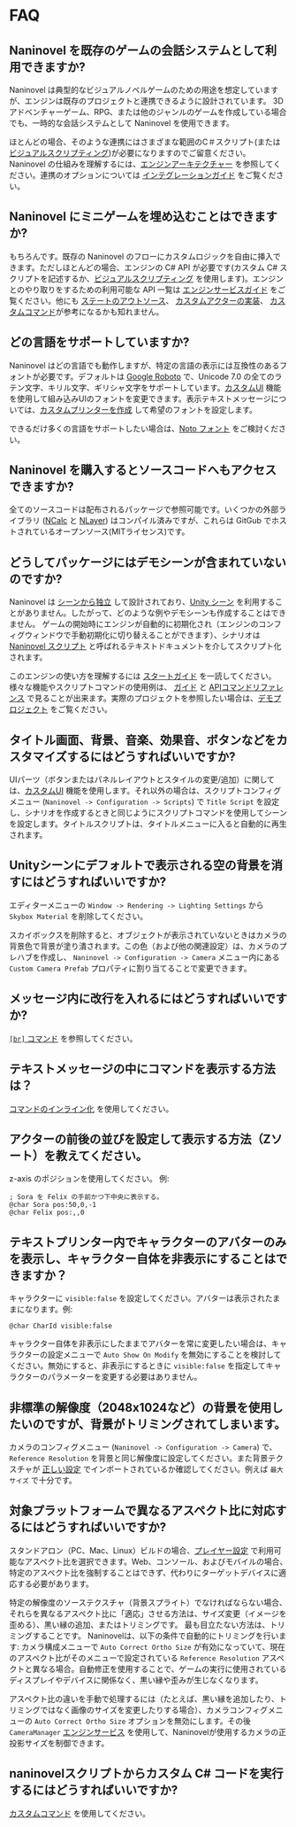 ﻿# FAQ

## Naninovel を既存のゲームの会話システムとして利用できますか?

Naninovel は典型的なビジュアルノベルゲームのための用途を想定していますが、エンジンは既存のプロジェクトと連携できるように設計されています。 3Dアドベンチャーゲーム、RPG、または他のジャンルのゲームを作成している場合でも、一時的な会話システムとして Naninovel を使用できます。

ほとんどの場合、そのような連携にはさまざまな範囲のC＃スクリプト(または [ビジュアルスクリプティング](/ja/guide/visual-scripting))が必要になりますのでご留意ください。 Naninovel の仕組みを理解するには、[エンジンアーキテクチャー](/ja/guide/engine-architecture) を参照してください。連携のオプションについては [インテグレーションガイド](/ja/guide/integration-options) をご覧ください。

## Naninovel にミニゲームを埋め込むことはできますか?

もちろんです。既存の Naninovel のフローにカスタムロジックを自由に挿入できます。ただしほとんどの場合、エンジンの C# API が必要です(カスタム C# スクリプトを記述するか、[ビジュアルスクリプティング](/ja/guide/visual-scripting) を使用します)。エンジンとのやり取りをするための利用可能な API 一覧は [エンジンサービスガイド](/ja/guide/engine-services) をご覧ください。他にも [ステートのアウトソース](/ja/guide/state-management#カスタムステート)、 [カスタムアクターの実装](/ja/guide/custom-actor-implementations)、 [カスタムコマンド](/ja/guide/custom-commands)が参考になるかも知れません。

## どの言語をサポートしていますか?

Naninovel はどの言語でも動作しますが、特定の言語の表示には互換性のあるフォントが必要です。デフォルトは [Google Roboto](https://fonts.google.com/specimen/Roboto) で、Unicode 7.0 の全てのラテン文字、キリル文字、ギリシャ文字をサポートしています。[カスタムUI](/ja/guide/user-interface#カスタムUI) 機能を使用して組み込みUIのフォントを変更できます。表示テキストメッセージについては、[カスタムプリンターを作成](/ja/guide/text-printers#カスタムプリンターの追加) して希望のフォントを設定します。

できるだけ多くの言語をサポートしたい場合は、[Noto フォント](https://www.google.com/get/noto/) をご検討ください。

## Naninovel を購入するとソースコードへもアクセスできますか?

全てのソースコードは配布されるパッケージで参照可能です。いくつかの外部ライブラリ ([NCalc](https://github.com/ncalc/ncalc) と [NLayer](https://github.com/naudio/NLayer)) はコンパイル済みですが、これらは GitGub でホストされているオープンソース(MITライセンス)です。

## どうしてパッケージにはデモシーンが含まれていないのですか?

Naninovel は [シーンから独立](/ja/guide/engine-architecture#シーンから独立) して設計されており、[Unity シーン](https://docs.unity3d.com/Manual/CreatingScenes.html) を利用することがありません。したがって、どのような例やデモシーンも作成することはできません。 ゲームの開始時にエンジンが自動的に初期化され（エンジンのコンフィグウィンドウで手動初期化に切り替えることができます）、シナリオは [Naninovel スクリプト](/ja/guide/naninovel-scripts) と呼ばれるテキストドキュメントを介してスクリプト化されます。

このエンジンの使い方を理解するには [スタートガイド](/ja/guide/getting-started)  を一読してください。様々な機能やスクリプトコマンドの使用例は、 [ガイド](/ja/guide/index) と [APIコマンドリファレンス](/ja/api/index) で見ることが出来ます。実際のプロジェクトを参照したい場合は、[デモプロジェクト](/ja/guide/getting-started.html#デモプロジェクト) をご覧ください。

## タイトル画面、背景、音楽、効果音、ボタンなどをカスタマイズするにはどうすればいいですか?

UIパーツ（ボタンまたはパネルレイアウトとスタイルの変更/追加）に関しては、[カスタムUI](/ja/guide/user-interface#カスタムUI) 機能を使用します。それ以外の場合は、スクリプトコンフィグメニュー (`Naninovel -> Configuration -> Scripts`) で  `Title Script` を設定し、シナリオを作成するときと同じようにスクリプトコマンドを使用してシーンを設定します。タイトルスクリプトは、タイトルメニューに入ると自動的に再生されます。

## Unityシーンにデフォルトで表示される空の背景を消すにはどうすればいいですか?

エディターメニューの `Window -> Rendering -> Lighting Settings` から `Skybox Material` を削除してください。

スカイボックスを削除すると、オブジェクトが表示されていないときはカメラの背景色で背景が塗り潰されます。この色（および他の関連設定）は、カメラのプレハブを作成し、 `Naninovel -> Configuration -> Camera` メニュー内にある `Custom Camera Prefab` プロパティに割り当てることで変更できます。

## メッセージ内に改行を入れるにはどうすればいいですか?

[`[br]` コマンド](/ja/api/#br) を参照してください。

## テキストメッセージの中にコマンドを表示する方法は？

[コマンドのインライン化](/ja/guide/naninovel-scripts#コマンドのインライン化) を使用してください。

## アクターの前後の並びを設定して表示する方法（Zソート）を教えてください。

z-axis のポジションを使用してください。 例:

```nani
; Sora を Felix の手前かつ下中央に表示する。
@char Sora pos:50,0,-1
@char Felix pos:,,0
```

## テキストプリンター内でキャラクターのアバターのみを表示し、キャラクター自体を非表示にすることはできますか？

キャラクターに `visible:false` を設定してください。アバターは表示されたままになります。例:

```nani
@char CharId visible:false
```

キャラクター自体を非表示にしたままでアバターを常に変更したい場合は、キャラクターの設定メニューで `Auto Show On Modify` を無効にすることを検討してください。無効にすると、非表示にするときに `visible:false` を指定してキャラクターのパラメーターを変更する必要はありません。

## 非標準の解像度（2048x1024など）の背景を使用したいのですが、背景がトリミングされてしまいます。

カメラのコンフィグメニュー (`Naninovel -> Configuration -> Camera`) で、 `Reference Resolution` を背景と同じ解像度に設定してください。また背景テクスチャが [正しい設定](https://docs.unity3d.com/Manual/class-TextureImporter) でインポートされているか確認してください。例えば `最大サイズ` で十分です。

## 対象プラットフォームで異なるアスペクト比に対応するにはどうすればいいですか?

スタンドアロン（PC、Mac、Linux）ビルドの場合、[プレイヤー設定](https://docs.unity3d.com/Manual/class-PlayerSettingsStandalone.html#Resolution) で利用可能なアスペクト比を選択できます。Web、コンソール、およびモバイルの場合、特定のアスペクト比を強制することはできず、代わりにターゲットデバイスに適応する必要があります。

特定の解像度のソーステクスチャ（背景スプライト）でなければならない場合、それらを異なるアスペクト比に「適応」させる方法は、サイズ変更（イメージを歪める）、黒い縁の追加、またはトリミングです。 最も目立たない方法は、トリミングすることです。 Naninovelは、以下の条件で自動的にトリミングを行います: カメラ構成メニューで `Auto Correct Ortho Size` が有効になっていて、現在のアスペクト比がそのメニューで設定されている `Reference Resolution` アスペクトと異なる場合。自動修正を使用することで、ゲームの実行に使用されているディスプレイやデバイスに関係なく、黒い縁や歪みが生じなくなります。

アスペクト比の違いを手動で処理するには（たとえば、黒い縁を追加したり、トリミングではなく画像のサイズを変更したりする場合）、カメラコンフィグメニューの `Auto Correct Ortho Size` オプションを無効にします。その後 `CameraManager` [エンジンサービス](/ja/guide/engine-services) を使用して、Naninovelが使用するカメラの正投影サイズを制御できます。

## naninovelスクリプトからカスタム C# コードを実行するにはどうすればいいですか?

[カスタムコマンド](/ja/guide/custom-commands) を使用してください。
